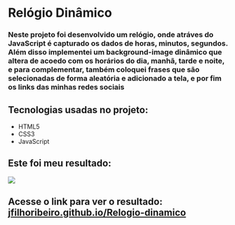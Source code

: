 # Relógio Dinâmico

### Neste projeto foi desenvolvido um relógio, onde atráves do JavaScript é capturado os dados de horas, minutos, segundos. Além disso implementei um background-image dinâmico que altera de acoedo com os horários do dia, manhã, tarde e noite, e para complementar, também coloquei frases que são selecionadas de forma aleatória e adicionado a tela, e por fim os links das minhas redes sociais

## Tecnologias usadas no projeto:
- HTML5
- CSS3
- JavaScript

## Este foi meu resultado:
![](https://user-images.githubusercontent.com/87453124/174844969-d2fb39c1-ecf1-43a4-9eb1-528180983843.png)

## Acesse o link para ver o resultado: [jfilhoribeiro.github.io/Relogio-dinamico](https://jfilhoribeiro.github.io/Relogio-dinamico/)
